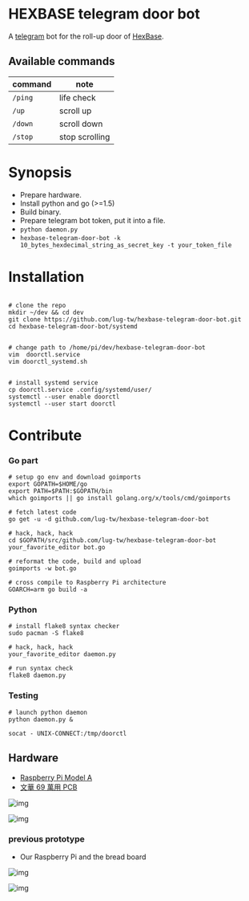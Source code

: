 # HEXBASE telegram door bot

A [telegram](https://telegram.org/) bot for the roll-up door of [HexBase](https://github.com/lug-tw/HexBase).

## Available commands

|command|  note         |
|-------|---------------|
|`/ping`|life check     |
|`/up`  |scroll up      |
|`/down`|scroll down    |
|`/stop`|stop scrolling |

# Synopsis

- Prepare hardware.
- Install python and go (>=1.5)
- Build binary.
- Prepare telegram bot token, put it into a file.
- `python daemon.py`
- `hexbase-telegram-door-bot -k 10_bytes_hexdecimal_string_as_secret_key -t your_token_file`

# Installation
```shell

# clone the repo
mkdir ~/dev && cd dev
git clone https://github.com/lug-tw/hexbase-telegram-door-bot.git
cd hexbase-telegram-door-bot/systemd


# change path to /home/pi/dev/hexbase-telegram-door-bot
vim  doorctl.service
vim doorctl_systemd.sh


# install systemd service
cp doorctl.service .config/systemd/user/
systemctl --user enable doorctl
systemctl --user start doorctl
```

# Contribute

### Go part

```shell
# setup go env and download goimports
export GOPATH=$HOME/go
export PATH=$PATH:$GOPATH/bin
which goimports || go install golang.org/x/tools/cmd/goimports

# fetch latest code
go get -u -d github.com/lug-tw/hexbase-telegram-door-bot

# hack, hack, hack
cd $GOPATH/src/github.com/lug-tw/hexbase-telegram-door-bot
your_favorite_editor bot.go

# reformat the code, build and upload
goimports -w bot.go

# cross compile to Raspberry Pi architecture
GOARCH=arm go build -a
```

### Python

```shell
# install flake8 syntax checker
sudo pacman -S flake8

# hack, hack, hack
your_favorite_editor daemon.py

# run syntax check
flake8 daemon.py
```

### Testing

```shell
# launch python daemon
python daemon.py &

socat - UNIX-CONNECT:/tmp/doorctl
```



## Hardware

- [Raspberry Pi Model A](https://www.raspberrypi.org/products/model-a/)
- [文華 69 萬用 PCB](http://www.pcstore.com.tw/scshop/M09101350.htm)

![img](https://i.imgur.com/7fgdw6Q.jpg)

![img](https://i.imgur.com/nbPgar1.jpg)

### previous prototype

- Our Raspberry Pi and the bread board

![img](https://i.imgur.com/yo0Fa0L.jpg)

![img](https://i.imgur.com/xrI2j9K.jpg)
